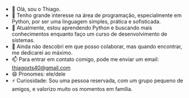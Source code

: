 - 👋 Olá, sou o Thiago.
- 👀 Tenho grande interesse na área de programação, especialmente em Python, por ser uma linguagem simples, prática e sofisticada.
- 🌱 Atualmente, estou aprendendo Python e buscando mais conhecimentos enquanto faço um curso de desenvolvimento de sistemas.
- 💞️ Ainda não descobri em que posso colaborar, mas quando encontrar, me dedicarei ao máximo.
- 📫 Para entrar em contato comigo, pode me enviar um email: thiagoxts40@gmail.com
- 😄 Pronomes: ele/dele
- ⚡ Curiosidade: Sou uma pessoa reservada, com um grupo pequeno de amigos, e valorizo muito os momentos em família.

<!---
thiagoxts40/thiagoxts40 is a ✨ special ✨ repository because its `README.md` (this file) appears on your GitHub profile.
You can click the Preview link to take a look at your changes.
--->
